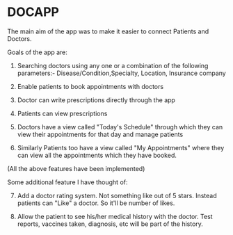 DOCAPP
======

The main aim of the app was to make it easier to connect Patients and Doctors.

Goals of the app are:

1) Searching doctors using any one or a combination of the following parameters:- Disease/Condition,Specialty, Location, Insurance company

2) Enable patients to book appointments with doctors

3) Doctor can write prescriptions directly through the app

4) Patients can view prescriptions 

5) Doctors have a view called "Today's Schedule" through which they can view their appointments for that day and manage patients

6) Similarly Patients too have a view called "My Appointments" where they can view all the appointments which they have booked.

(All the above features have been implemented)

Some additional feature I have thought of:

7) Add a doctor rating system. Not something like out of 5 stars. Instead patients can "Like" a doctor. So it'll be number of likes.

8) Allow the patient to see his/her medical history with the doctor. Test reports, vaccines taken, diagnosis, etc will be part of the history.
